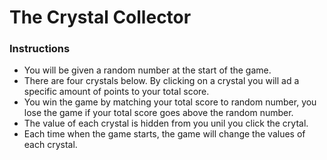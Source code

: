 # The Crystal Collector

### Instructions 
* You will be given a random number at the start of the game.
* There are four crystals below. By clicking on a crystal you will ad a specific amount of points to your total score.
* You win the game by matching your total score to random number, you lose the game if your total score goes above the random number.
* The value of each crystal is hidden from you unil you click the crytal.
* Each time when the game starts, the game will change the values of each crystal.
